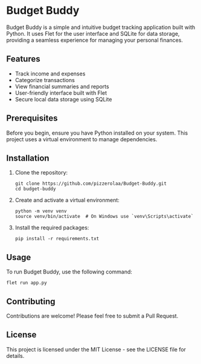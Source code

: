# Budget Buddy

Budget Buddy is a simple and intuitive budget tracking application built with Python. It uses Flet for the user interface and SQLite for data storage, providing a seamless experience for managing your personal finances.

## Features

- Track income and expenses
- Categorize transactions
- View financial summaries and reports
- User-friendly interface built with Flet
- Secure local data storage using SQLite

## Prerequisites

Before you begin, ensure you have Python installed on your system. This project uses a virtual environment to manage dependencies.

## Installation

1. Clone the repository:
   ```
   git clone https://github.com/pizzerolaa/Budget-Buddy.git
   cd budget-buddy
   ```

2. Create and activate a virtual environment:
   ```
   python -m venv venv
   source venv/bin/activate  # On Windows use `venv\Scripts\activate`
   ```

3. Install the required packages:
   ```
   pip install -r requirements.txt
   ```

## Usage

To run Budget Buddy, use the following command:

```
flet run app.py
```

## Contributing

Contributions are welcome! Please feel free to submit a Pull Request.

## License

This project is licensed under the MIT License - see the LICENSE file for details.